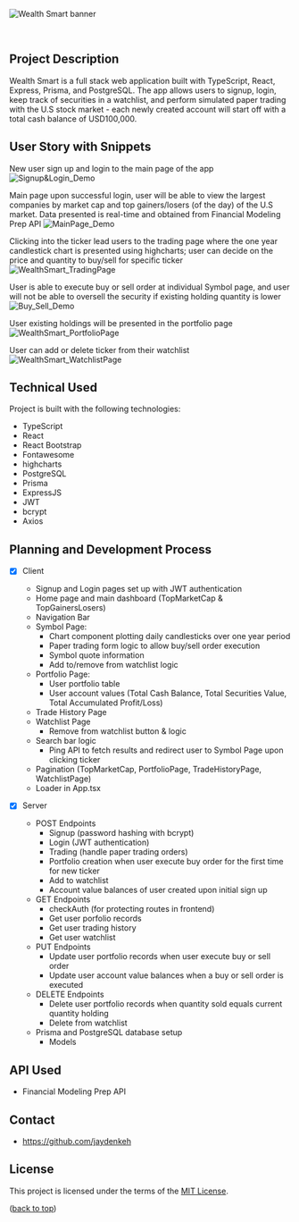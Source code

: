 <a name="readme-top"></a>

![Wealth Smart banner](https://user-images.githubusercontent.com/113533303/216263693-668b96f0-8397-4bed-8026-4a80a07ca2ff.png)

<br />

## Project Description

Wealth Smart is a full stack web application built with TypeScript, React, Express, Prisma, and PostgreSQL. The app allows users to signup, login, keep track of securities in a watchlist, and perform simulated paper trading with the U.S stock market - each newly created account will start off with a total cash balance of USD100,000.

## User Story with Snippets

New user sign up and login to the main page of the app
![Signup&Login_Demo](https://github.com/jaydenkeh/WealthSmart/blob/main/client/public/WealthSmart-SignupLogin-demo.gif)

Main page upon successful login, user will be able to view the largest companies by market cap and top gainers/losers (of the day) of the U.S market. Data presented is real-time and obtained from Financial Modeling Prep API
![MainPage_Demo](https://github.com/jaydenkeh/WealthSmart/blob/main/client/public/mainpage-demo.gif)

Clicking into the ticker lead users to the trading page where the one year candlestick chart is presented using highcharts; user can decide on the price and quantity to buy/sell for specific ticker
![WealthSmart_TradingPage](https://user-images.githubusercontent.com/113533303/216252977-68fe551d-c4d8-424d-8cf6-227aec953eaa.png)

User is able to execute buy or sell order at individual Symbol page, and user will not be able to oversell the security if existing holding quantity is lower
![Buy_Sell_Demo](https://github.com/jaydenkeh/WealthSmart/blob/main/client/public/buy-sell-demo.gif)

User existing holdings will be presented in the portfolio page
![WealthSmart_PortfolioPage](https://user-images.githubusercontent.com/113533303/216253079-7562f8fc-3663-4ff3-90c9-849bbc5f5003.png)

User can add or delete ticker from their watchlist
![WealthSmart_WatchlistPage](https://user-images.githubusercontent.com/113533303/216253109-6fb140c0-e92b-4979-8c61-e450158dec78.png)

## Technical Used

Project is built with the following technologies:

- TypeScript
- React
- React Bootstrap
- Fontawesome
- highcharts
- PostgreSQL
- Prisma
- ExpressJS
- JWT
- bcrypt
- Axios

## Planning and Development Process

- [x] Client

  - Signup and Login pages set up with JWT authentication
  - Home page and main dashboard (TopMarketCap & TopGainersLosers)
  - Navigation Bar
  - Symbol Page:
    - Chart component plotting daily candlesticks over one year period
    - Paper trading form logic to allow buy/sell order execution
    - Symbol quote information
    - Add to/remove from watchlist logic
  - Portfolio Page:
    - User portfolio table
    - User account values (Total Cash Balance, Total Securities Value, Total Accumulated Profit/Loss)
  - Trade History Page
  - Watchlist Page
    - Remove from watchlist button & logic
  - Search bar logic
    - Ping API to fetch results and redirect user to Symbol Page upon clicking ticker
  - Pagination (TopMarketCap, PortfolioPage, TradeHistoryPage, WatchlistPage)
  - Loader in App.tsx

- [x] Server

  - POST Endpoints
    - Signup (password hashing with bcrypt)
    - Login (JWT authentication)
    - Trading (handle paper trading orders)
    - Portfolio creation when user execute buy order for the first time for new ticker
    - Add to watchlist
    - Account value balances of user created upon initial sign up
  - GET Endpoints
    - checkAuth (for protecting routes in frontend)
    - Get user porfolio records
    - Get user trading history
    - Get user watchlist
  - PUT Endpoints
    - Update user portfolio records when user execute buy or sell order
    - Update user account value balances when a buy or sell order is executed
  - DELETE Endpoints
    - Delete user portfolio records when quantity sold equals current quantity holding
    - Delete from watchlist
  - Prisma and PostgreSQL database setup
    - Models

## API Used

- Financial Modeling Prep API

## Contact

- https://github.com/jaydenkeh

## License

This project is licensed under the terms of the [MIT License](LICENSE).

<p align="left">(<a href="#readme-top">back to top</a>)</p>
